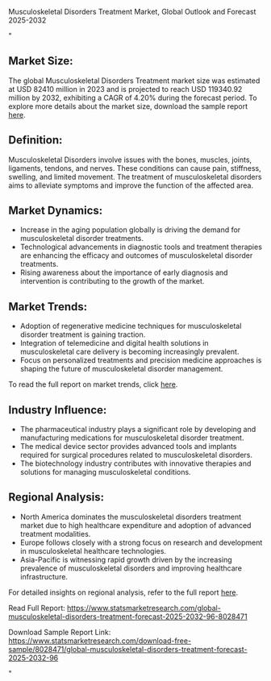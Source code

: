 Musculoskeletal Disorders Treatment Market, Global Outlook and Forecast 2025-2032

"<html>

<h2>Market Size:</h2>
<p>The global Musculoskeletal Disorders Treatment market size was estimated at USD 82410 million in 2023 and is projected to reach USD 119340.92 million by 2032, exhibiting a CAGR of 4.20% during the forecast period. To explore more details about the market size, download the sample report <a href='https://www.statsmarketresearch.com/download-free-sample/8028471/global-musculoskeletal-disorders-treatment-forecast-2025-2032-96'>here</a>.</p>

<h2>Definition:</h2>
<p>Musculoskeletal Disorders involve issues with the bones, muscles, joints, ligaments, tendons, and nerves. These conditions can cause pain, stiffness, swelling, and limited movement. The treatment of musculoskeletal disorders aims to alleviate symptoms and improve the function of the affected area.</p>

<h2>Market Dynamics:</h2>
<ul>
  <li>Increase in the aging population globally is driving the demand for musculoskeletal disorder treatments.</li>
  <li>Technological advancements in diagnostic tools and treatment therapies are enhancing the efficacy and outcomes of musculoskeletal disorder treatments.</li>
  <li>Rising awareness about the importance of early diagnosis and intervention is contributing to the growth of the market.</li>
</ul>

<h2>Market Trends:</h2>
<ul>
  <li>Adoption of regenerative medicine techniques for musculoskeletal disorder treatment is gaining traction.</li>
  <li>Integration of telemedicine and digital health solutions in musculoskeletal care delivery is becoming increasingly prevalent.</li>
  <li>Focus on personalized treatments and precision medicine approaches is shaping the future of musculoskeletal disorder management.</li>
</ul>
<p>To read the full report on market trends, click <a href='https://www.statsmarketresearch.com/global-musculoskeletal-disorders-treatment-forecast-2025-2032-96-8028471'>here</a>.</p>

<h2>Industry Influence:</h2>
<ul>
  <li>The pharmaceutical industry plays a significant role by developing and manufacturing medications for musculoskeletal disorder treatment.</li>
  <li>The medical device sector provides advanced tools and implants required for surgical procedures related to musculoskeletal disorders.</li>
  <li>The biotechnology industry contributes with innovative therapies and solutions for managing musculoskeletal conditions.</li>
</ul>

<h2>Regional Analysis:</h2>
<ul>
  <li>North America dominates the musculoskeletal disorders treatment market due to high healthcare expenditure and adoption of advanced treatment modalities.</li>
  <li>Europe follows closely with a strong focus on research and development in musculoskeletal healthcare technologies.</li>
  <li>Asia-Pacific is witnessing rapid growth driven by the increasing prevalence of musculoskeletal disorders and improving healthcare infrastructure.</li>
</ul>
<p>For detailed insights on regional analysis, refer to the full report <a href='https://www.statsmarketresearch.com/global-musculoskeletal-disorders-treatment-forecast-2025-2032-96-8028471'>here</a>.</p>

<p>Read Full Report: <a href='https://www.statsmarketresearch.com/global-musculoskeletal-disorders-treatment-forecast-2025-2032-96-8028471'>https://www.statsmarketresearch.com/global-musculoskeletal-disorders-treatment-forecast-2025-2032-96-8028471</a></p>

<p>Download Sample Report Link: <a href='https://www.statsmarketresearch.com/download-free-sample/8028471/global-musculoskeletal-disorders-treatment-forecast-2025-2032-96'>https://www.statsmarketresearch.com/download-free-sample/8028471/global-musculoskeletal-disorders-treatment-forecast-2025-2032-96</a></p>

</html>"
